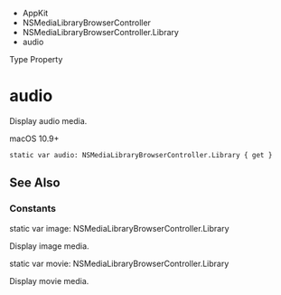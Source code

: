 

- AppKit
- NSMediaLibraryBrowserController
- NSMediaLibraryBrowserController.Library
-  audio 

Type Property

# audio

Display audio media.

macOS 10.9+

``` source
static var audio: NSMediaLibraryBrowserController.Library { get }
```

## See Also

### Constants

static var image: NSMediaLibraryBrowserController.Library

Display image media.

static var movie: NSMediaLibraryBrowserController.Library

Display movie media.

